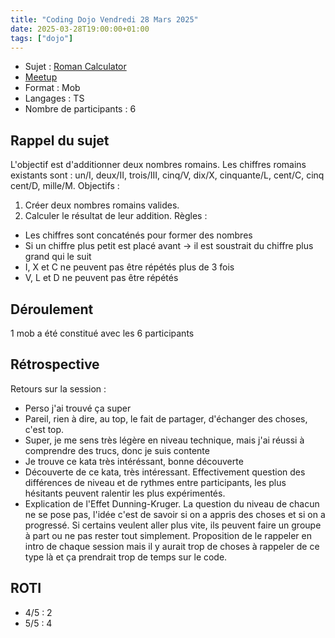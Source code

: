 ```yaml
---
title: "Coding Dojo Vendredi 28 Mars 2025"
date: 2025-03-28T19:00:00+01:00
tags: ["dojo"]
---
```

- Sujet : [Roman Calculator](https://codingdojo.org/kata/RomanCalculator/)
- [Meetup](https://www.meetup.com/software-craftsmanship-lyon/events/306823417/)
- Format : Mob
- Langages : TS
- Nombre de participants : 6

## Rappel du sujet
L'objectif est d'additionner deux nombres romains.
Les chiffres romains existants sont : un/I, deux/II, trois/III, cinq/V, dix/X, cinquante/L, cent/C, cinq cent/D, mille/M.
Objectifs :
1) Créer deux nombres romains valides.
2) Calculer le résultat de leur addition.
Règles :
- Les chiffres sont concaténés pour former des nombres
- Si un chiffre plus petit est placé avant ->  il est soustrait du chiffre plus grand qui le suit
- I, X et C ne peuvent pas être répétés plus de 3 fois
- V, L et D ne peuvent pas être répétés

## Déroulement
1 mob a été constitué avec les 6 participants

## Rétrospective
Retours sur la session :
- Perso j'ai trouvé ça super
- Pareil, rien à dire, au top, le fait de partager, d'échanger des choses, c'est top.
- Super, je me sens très légère en niveau technique, mais j'ai réussi à comprendre des trucs, donc je suis contente
- Je trouve ce kata très intéréssant, bonne découverte
- Découverte de ce kata, très intéressant. Effectivement question des différences de niveau et de rythmes entre participants, les plus hésitants peuvent ralentir les plus expérimentés.
- Explication de l'Effet Dunning-Kruger. La question du niveau de chacun ne se pose pas, l'idée c'est de savoir si on a appris des choses et si on a progressé. 
Si certains veulent aller plus vite, ils peuvent faire un groupe à part ou ne pas rester tout simplement.
Proposition de le rappeler en intro de chaque session mais il y aurait trop de choses à rappeler de ce type là et ça prendrait trop de temps sur le code.

## ROTI
- 4/5 : 2
- 5/5 : 4
